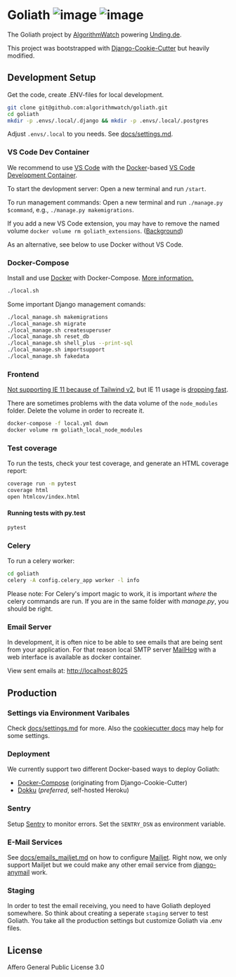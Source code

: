 # Goliath ![image](https://img.shields.io/badge/built%20with-Cookiecutter%20Django-ff69b4.svg) ![image](https://img.shields.io/badge/code%20style-black-000000.svg)

The Goliath project by [AlgorithmWatch](https://algorithmwatch.org/) powering [Unding.de](//unding.de).

This project was bootstrapped with [Django-Cookie-Cutter](https://github.com/pydanny/cookiecutter-django) but heavily modified.

## Development Setup

Get the code, create .ENV-files for local development.

```bash
git clone git@github.com:algorithmwatch/goliath.git
cd goliath
mkdir -p .envs/.local/.django && mkdir -p .envs/.local/.postgres
```

Adjust `.envs/.local` to you needs.
See [docs/settings.md](./docs/settings.md).

### VS Code Dev Container

We recommend to use [VS Code](https://code.visualstudio.com/) with the [Docker](https://docs.docker.com/get-docker/)-based [VS Code Development Container](https://code.visualstudio.com/docs/remote/containers).

To start the devlopment server: Open a new terminal and run `/start`.

To run management commands: Open a new terminal and run `./manage.py $command`, e.g., `./manage.py makemigrations`.

If you add a new VS Code extension, you may have to remove the named volume `docker volume rm goliath_extensions`. ([Background](https://code.visualstudio.com/docs/remote/containers-advanced#_avoiding-extension-reinstalls-on-container-rebuild))

As an alternative, see below to use Docker without VS Code.

### Docker-Compose

Install and use [Docker](https://docs.docker.com/get-docker/) with Docker-Compose. [More information.](https://cookiecutter-django.readthedocs.io/en/latest/developing-locally-docker.html)

```bash
./local.sh
```

Some important Django management comands:

```bash
./local_manage.sh makemigrations
./local_manage.sh migrate
./local_manage.sh createsuperuser
./local_manage.sh reset_db
./local_manage.sh shell_plus --print-sql
./local_manage.sh importsupport
./local_manage.sh fakedata
```

### Frontend

[Not supporting IE 11 because of Tailwind v2](https://tailwindcss.com/docs/browser-support), but IE 11 usage is [dropping fast](https://gs.statcounter.com/browser-market-share/desktop/germany/#monthly-201812-202012).

There are sometimes problems with the data volume of the `node_modules` folder.
Delete the volume in order to recreate it.

```bash
docker-compose -f local.yml down
docker volume rm goliath_local_node_modules
```

### Test coverage

To run the tests, check your test coverage, and generate an HTML
coverage report:

```bash
coverage run -m pytest
coverage html
open htmlcov/index.html
```

#### Running tests with py.test

```bash
pytest
```

### Celery

To run a celery worker:

```bash
cd goliath
celery -A config.celery_app worker -l info
```

Please note: For Celery's import magic to work, it is important _where_
the celery commands are run. If you are in the same folder with
_manage.py_, you should be right.

### Email Server

In development, it is often nice to be able to see emails that are being
sent from your application. For that reason local SMTP server
[MailHog](https://github.com/mailhog/MailHog) with a web interface is
available as docker container.

View sent emails at: <http://localhost:8025>

## Production

### Settings via Environment Varibales

Check [docs/settings.md](./docs/settings.md) for more.
Also the [cookiecutter docs](<(http://cookiecutter-django.readthedocs.io/en/latest/settings.html)>) may help for some settings.

### Deployment

We currently support two different Docker-based ways to deploy Goliath:

- [Docker-Compose](./docs/deployment_docker_compose.md) (originating from Django-Cookie-Cutter)
- [Dokku](./docs/deployment_dokku.md) (_preferred_, self-hosted Heroku)

### Sentry

Setup [Sentry](https://sentry.io) to monitor errors.
Set the `SENTRY_DSN` as environment variable.

### E-Mail Services

See [docs/emails_mailjet.md](./docs/emails_mailjet.md) on how to configure [Mailjet](https://www.mailjet.com/).
Right now, we only support Mailjet but we could make any other email service from [django-anymail](https://github.com/anymail/django-anymail) work.

### Staging

In order to test the email receiving, you need to have Goliath deployed somewhere.
So think about creating a seperate `staging` server to test Goliath.
You take all the production settings but customize Goliath via .env files.

## License

Affero General Public License 3.0
